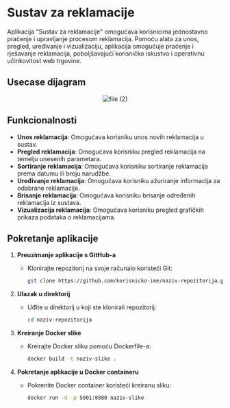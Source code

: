 # Sustav za reklamacije



Aplikacija "Sustav za reklamacije" omogućava korisnicima jednostavno praćenje i upravljanje procesom reklamacija. Pomoću alata za unos, pregled, uređivanje i vizualizaciju, aplikacija omogućuje praćenje i rješavanje reklamacija, poboljšavajući korisničko iskustvo i operativnu učinkovitost web trgovine.

## Usecase dijagram

<p align="center">
  <img src="https://github.com/JT07616/Sustav_za_reklamacije/assets/170039228/14148a44-a13f-4675-867e-3edee0e0182a" alt="file (2)">
</p>

## Funkcionalnosti

- **Unos reklamacija**: Omogućava korisniku unos novih reklamacija u sustav.
- **Pregled reklamacija**: Omogućava korisniku pregled reklamacija na temelju unesenih parametara.
- **Sortiranje reklamacija**: Omogućava korisniku sortiranje reklamacija prema datumu ili broju narudžbe.
- **Uređivanje reklamacija**: Omogućava korisniku ažuriranje informacija za odabrane reklamacije.
- **Brisanje reklamacija**: Omogućava korisniku brisanje određenih reklamacija iz sustava.
- **Vizualizacija reklamacija**: Omogućava korisniku pregled grafičkih prikaza podataka o reklamacijama.

## Pokretanje aplikacije

1. **Preuzimanje aplikacije s GitHub-a**
   - Klonirajte repozitorij na svoje računalo koristeći Git:
     ```sh
     git clone https://github.com/korisnicko-ime/naziv-repozitorija.git
     ```

2. **Ulazak u direktorij**
   - Uđite u direktorij u koji ste klonirali repozitorij:
     ```sh
     cd naziv-repozitorija
     ```

3. **Kreiranje Docker slike**
   - Kreirajte Docker sliku pomoću Dockerfile-a:
     ```sh
     docker build -t naziv-slike .
     ```

4. **Pokretanje aplikacije u Docker containeru**
   - Pokrenite Docker container koristeći kreiranu sliku:
     ```sh
     docker run -d -p 5001:8080 naziv-slike
     ```


